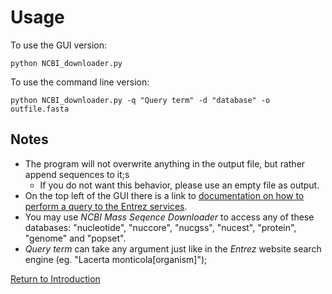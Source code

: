 # Usage
To use the GUI version:

    python NCBI_downloader.py

To use the command line version:

    python NCBI_downloader.py -q "Query term" -d "database" -o outfile.fasta

## Notes
* The program will not overwrite anything in the output file, but rather append sequences to it;s
    * If you do not want this behavior, please use an empty file as output.
* On the top left of the GUI there is a link to [documentation on how to perform a query to the Entrez services](http://www.ncbi.nlm.nih.gov/books/NBK3837/#_EntrezHelp_Entrez_Searching_Options_).
* You may use *NCBI Mass Seqence Downloader* to access any of these databases: "nucleotide", "nuccore", "nucgss", "nucest", "protein", "genome" and "popset".
* *Query term* can take any argument just like in the *Entrez* website search engine (eg. "Lacerta monticola[organism]");

[Return to Introduction](index.md)
